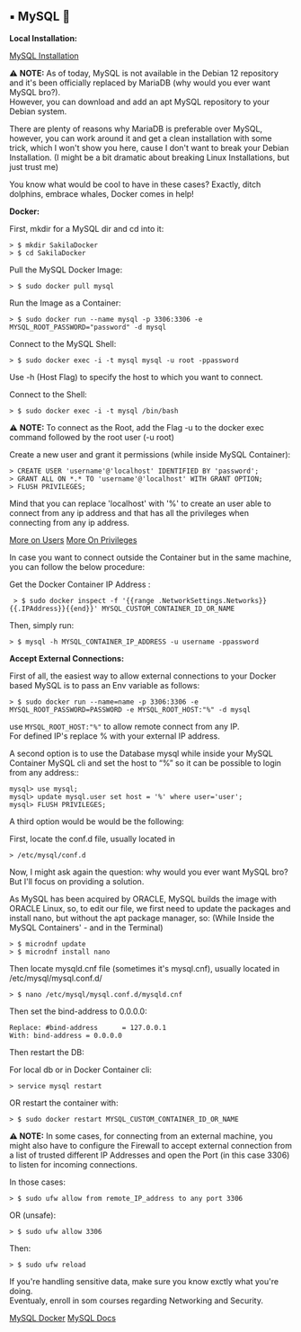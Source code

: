 ## ▪️ MySQL 🐬

**Local Installation:**

[MySQL Installation](https://dev.mysql.com/doc/mysql-installer/en/)

⚠️  **NOTE:** As of today, MySQL is not available in the Debian 12 repository and it's been officially replaced by MariaDB (why would you ever want MySQL bro?). 
<br>
However, you can download and add an apt MySQL repository to your Debian system.

There are plenty of reasons why MariaDB is preferable over MySQL, however, you can work around it and get a clean installation with some trick, which I won't show you here, cause I don't want to break your Debian Installation.
(I might be a bit dramatic about breaking Linux Installations, but just trust me)

You know what would be cool to have in these cases?
Exactly, ditch dolphins, embrace whales, Docker comes in help!

**Docker:**

First, mkdir for a MySQL dir and cd into it:

	> $ mkdir SakilaDocker
	> $ cd SakilaDocker

Pull the MySQL Docker Image:
	
	> $ sudo docker pull mysql

Run the Image as a Container:

	> $ sudo docker run --name mysql -p 3306:3306 -e MYSQL_ROOT_PASSWORD="password" -d mysql

Connect to the MySQL Shell:

	> $ sudo docker exec -i -t mysql mysql -u root -ppassword

Use -h (Host Flag) to specify the host to which you want to connect.

Connect to the Shell:

	> $ sudo docker exec -i -t mysql /bin/bash

⚠️  **NOTE:**  To connect as the Root, add the Flag -u to the docker exec command followed by the root user (-u root)

Create a new user and grant it permissions (while inside MySQL Container):

	> CREATE USER 'username'@'localhost' IDENTIFIED BY 'password';
	> GRANT ALL ON *.* TO 'username'@'localhost' WITH GRANT OPTION;
	> FLUSH PRIVILEGES;

Mind that you can replace 'localhost' with '%' to create an user able to connect from any ip address and that has all the privileges when connecting from any ip address.

[More on Users](https://dev.mysql.com/doc/refman/8.0/en/create-user.html)
[More On Privileges](https://dev.mysql.com/doc/refman/8.0/en/grant.html)

In case you want to connect outside the Container but in the same machine, you can follow the below procedure:

Get the Docker Container IP Address :

	 > $ sudo docker inspect -f '{{range .NetworkSettings.Networks}}{{.IPAddress}}{{end}}' MYSQL_CUSTOM_CONTAINER_ID_OR_NAME

Then, simply run:

	> $ mysql -h MYSQL_CONTAINER_IP_ADDRESS -u username -ppassword

**Accept External Connections:**

First of all, the easiest way to allow external connections to your Docker based MySQL is to pass an Env variable as follows:

	> $ sudo docker run --name=name -p 3306:3306 -e MYSQL_ROOT_PASSWORD=PASSWORD -e MYSQL_ROOT_HOST:"%" -d mysql

use `MYSQL_ROOT_HOST:"%"` to allow remote connect from any IP. 
<br>
For defined IP's replace % with your external IP address.

A second option is to use the Database mysql while inside your MySQL Container  MySQL cli and set the host to “%” so it can be possible to login from any address::

	mysql> use mysql;
	mysql> update mysql.user set host = '%' where user='user';
	mysql> FLUSH PRIVILEGES;

A third option would be would be the following:

First, locate the conf.d file, usually located in

	> /etc/mysql/conf.d

Now, I might ask again the question: why would you ever want MySQL bro?
But I'll focus on providing a solution.

As MySQL has been acquired by ORACLE, MySQL builds the image with ORACLE Linux, so, to edit our file, we first need to update the packages and install nano, but without the apt package manager, so:
(While Inside the MySQL Containers' - and in the Terminal)

	> $ microdnf update
	> $ microdnf install nano

Then locate mysqld.cnf file (sometimes it's mysql.cnf), usually located in /etc/mysql/mysql.conf.d/

	> $ nano /etc/mysql/mysql.conf.d/mysqld.cnf

Then set the bind-address to 0.0.0.0:

	Replace: #bind-address 		= 127.0.0.1 
	With: bind-address = 0.0.0.0

Then restart the DB:

For local db or in Docker Container cli:

	> service mysql restart

OR restart the container with:

	> $ sudo docker restart MYSQL_CUSTOM_CONTAINER_ID_OR_NAME
	
**⚠️ NOTE:** In some cases, for connecting from an external machine, you might also have to configure the Firewall to accept external connection from a list of trusted different IP Addresses and open the Port (in this case 3306) to listen for incoming connections.	

In those cases:

	> $ sudo ufw allow from remote_IP_address to any port 3306

OR (unsafe):

	> $ sudo ufw allow 3306

Then:

	> $ sudo ufw reload

If you're handling sensitive data, make sure you know exctly what you're doing.
<br>
Eventualy, enroll in som courses regarding Networking and Security.

[MySQL Docker](https://dev.mysql.com/doc/mysql-installation-excerpt/8.3/en/docker-mysql-getting-started.html)
[MySQL Docs](https://dev.mysql.com/doc/)
